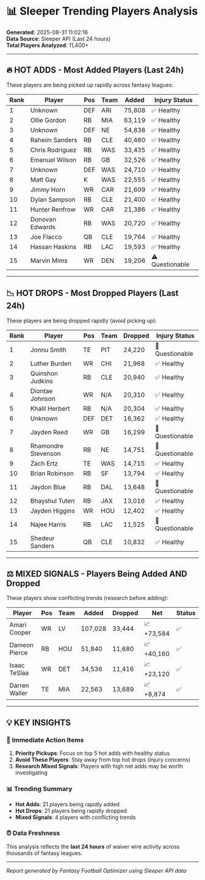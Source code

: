 # 📊 Sleeper Trending Players Analysis

**Generated**: 2025-08-31 11:02:16  
**Data Source**: Sleeper API (Last 24 hours)  
**Total Players Analyzed**: 11,400+

---

## 🔥 HOT ADDS - Most Added Players (Last 24h)

These players are being picked up rapidly across fantasy leagues:

| Rank | Player | Pos | Team | Added | Injury Status |
|------|--------|-----|------|-------|---------------|
|  1 | Unknown | DEF | ARI | 75,808 | ✅ Healthy |
|  2 | Ollie Gordon | RB | MIA | 63,119 | ✅ Healthy |
|  3 | Unknown | DEF | NE | 54,838 | ✅ Healthy |
|  4 | Raheim Sanders | RB | CLE | 40,480 | ✅ Healthy |
|  5 | Chris Rodriguez | RB | WAS | 33,435 | ✅ Healthy |
|  6 | Emanuel Wilson | RB | GB | 32,526 | ✅ Healthy |
|  7 | Unknown | DEF | WAS | 24,710 | ✅ Healthy |
|  8 | Matt Gay | K | WAS | 22,555 | ✅ Healthy |
|  9 | Jimmy Horn | WR | CAR | 21,609 | ✅ Healthy |
| 10 | Dylan Sampson | RB | CLE | 21,400 | ✅ Healthy |
| 11 | Hunter Renfrow | WR | CAR | 21,386 | ✅ Healthy |
| 12 | Donovan Edwards | RB | WAS | 20,720 | ✅ Healthy |
| 13 | Joe Flacco | QB | CLE | 19,764 | ✅ Healthy |
| 14 | Hassan Haskins | RB | LAC | 19,593 | ✅ Healthy |
| 15 | Marvin Mims | WR | DEN | 19,206 | ⚠️ Questionable |

---

## 📉 HOT DROPS - Most Dropped Players (Last 24h)

These players are being dropped rapidly (avoid picking up):

| Rank | Player | Pos | Team | Dropped | Injury Status |
|------|--------|-----|------|---------|---------------|
|  1 | Jonnu Smith | TE | PIT | 24,220 | 🚨 Questionable |
|  2 | Luther Burden | WR | CHI | 21,968 | ✅ Healthy |
|  3 | Quinshon Judkins | RB | CLE | 20,940 | ✅ Healthy |
|  4 | Diontae Johnson | WR | N/A | 20,310 | ✅ Healthy |
|  5 | Khalil Herbert | RB | N/A | 20,304 | ✅ Healthy |
|  6 | Unknown | DEF | DET | 16,362 | ✅ Healthy |
|  7 | Jayden Reed | WR | GB | 16,299 | 🚨 Questionable |
|  8 | Rhamondre Stevenson | RB | NE | 14,751 | 🚨 Questionable |
|  9 | Zach Ertz | TE | WAS | 14,715 | ✅ Healthy |
| 10 | Brian Robinson | RB | SF | 13,794 | ✅ Healthy |
| 11 | Jaydon Blue | RB | DAL | 13,648 | 🚨 Questionable |
| 12 | Bhayshul Tuten | RB | JAX | 13,016 | ✅ Healthy |
| 13 | Jayden Higgins | WR | HOU | 12,402 | ✅ Healthy |
| 14 | Najee Harris | RB | LAC | 11,525 | 🚨 Questionable |
| 15 | Shedeur Sanders | QB | CLE | 10,832 | ✅ Healthy |

---

## ⚖️ MIXED SIGNALS - Players Being Added AND Dropped

These players show conflicting trends (research before adding):

| Player | Pos | Team | Added | Dropped | Net | Status |
|--------|-----|------|-------|---------|-----|--------|
| Amari Cooper | WR | LV | 107,028 | 33,444 | 📈 +73,584 | ✅ |
| Dameon Pierce | RB | HOU | 51,840 | 11,680 | 📈 +40,160 | ✅ |
| Isaac TeSlaa | WR | DET | 34,536 | 11,416 | 📈 +23,120 | ✅ |
| Darren Waller | TE | MIA | 22,563 | 13,689 | 📈 +8,874 | ✅ |

---

## 💡 KEY INSIGHTS

### 🎯 **Immediate Action Items**
1. **Priority Pickups**: Focus on top 5 hot adds with healthy status
2. **Avoid These Players**: Stay away from top hot drops (injury concerns)
3. **Research Mixed Signals**: Players with high net adds may be worth investigating

### 📊 **Trending Summary**
- **Hot Adds**: 21 players being rapidly added
- **Hot Drops**: 21 players being rapidly dropped
- **Mixed Signals**: 4 players with conflicting trends

### ⏰ **Data Freshness**
This analysis reflects the **last 24 hours** of waiver wire activity across thousands of fantasy leagues.

---

*Report generated by Fantasy Football Optimizer using Sleeper API data*